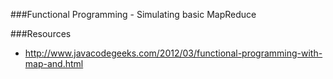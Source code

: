 ###Functional Programming - Simulating basic MapReduce

###Resources

 * http://www.javacodegeeks.com/2012/03/functional-programming-with-map-and.html